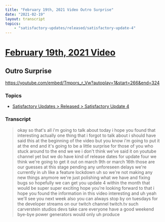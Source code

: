 ```yaml
---
title: "February 19th, 2021 Video Outro Surprise"
date: "2021-02-19"
layout: transcript
topics:
    - "satisfactory-updates/released/satisfactory-update-4"
---
```

# [February 19th, 2021 Video](../2021-02-19.md)
## Outro Surprise
https://youtube.com/embed/Tmpors_r_Vw?autoplay=1&start=266&end=324

### Topics
* [Satisfactory Updates > Released > Satisfactory Update 4](../topics/satisfactory-updates/released/satisfactory-update-4.md)

### Transcript

> okay so that's all i'm going to talk about today i hope you found that interesting actually one thing that i forgot to talk about i should have said this at the beginning of the video but you know i'm going to put it at the end and it's going to be a little surprise for those of you who stuck around to the end we we i don't think we've said it on youtube channel yet but we do have kind of release dates for update four we think we're going to get it out on march 9th or march 16th those are our guesses at this stage pending any unforeseen delays we're currently in uh like a feature lockdown uh so we're not making any new things anymore we're just polishing what we have and fixing bugs so hopefully we can get you update 4 within the month that would be super super exciting hope you're looking forward to that i hope you found the information in this video interesting and uh yeah we'll see you next week also you can always stop by on tuesdays for the developer streams on our twitch channel twitch.tv such carverstein studios devs take care everyone have a good weekend bye-bye power generators would only uh produce
